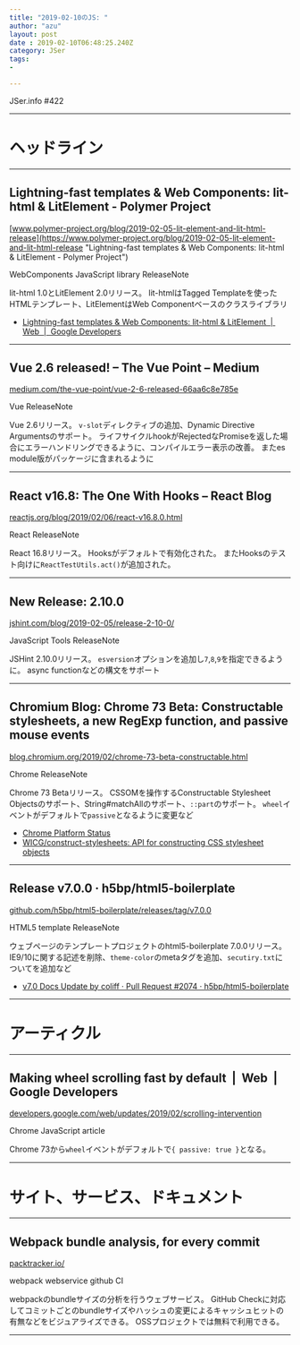```yaml
---
title: "2019-02-10のJS: "
author: "azu"
layout: post
date : 2019-02-10T06:48:25.240Z
category: JSer
tags:
-

---
```


JSer.info #422

----

<h1 class="site-genre">ヘッドライン</h1>

----

## Lightning-fast templates & Web Components: lit-html & LitElement - Polymer Project
[www.polymer-project.org/blog/2019-02-05-lit-element-and-lit-html-release](https://www.polymer-project.org/blog/2019-02-05-lit-element-and-lit-html-release "Lightning-fast templates & Web Components: lit-html & LitElement - Polymer Project")
<p class="jser-tags jser-tag-icon"><span class="jser-tag">WebComponents</span> <span class="jser-tag">JavaScript</span> <span class="jser-tag">library</span> <span class="jser-tag">ReleaseNote</span></p>

lit-html 1.0とLitElement 2.0リリース。
lit-htmlはTagged Templateを使ったHTMLテンプレート、LitElementはWeb Componentベースのクラスライブラリ

- [Lightning-fast templates & Web Components: lit-html & LitElement  |  Web  |  Google Developers](https://developers.google.com/web/updates/2019/02/lit-element-and-lit-html "Lightning-fast templates &amp; Web Components: lit-html &amp; LitElement  |  Web  |  Google Developers")

----

## Vue 2.6 released! – The Vue Point – Medium
[medium.com/the-vue-point/vue-2-6-released-66aa6c8e785e](https://medium.com/the-vue-point/vue-2-6-released-66aa6c8e785e "Vue 2.6 released! – The Vue Point – Medium")
<p class="jser-tags jser-tag-icon"><span class="jser-tag">Vue</span> <span class="jser-tag">ReleaseNote</span></p>

Vue 2.6リリース。
`v-slot`ディレクティブの追加、Dynamic Directive Argumentsのサポート。
ライフサイクルhookがRejectedなPromiseを返した場合にエラーハンドリングできるように、コンパイルエラー表示の改善。
またes module版がパッケージに含まれるように


----

## React v16.8: The One With Hooks – React Blog
[reactjs.org/blog/2019/02/06/react-v16.8.0.html](https://reactjs.org/blog/2019/02/06/react-v16.8.0.html "React v16.8: The One With Hooks – React Blog")
<p class="jser-tags jser-tag-icon"><span class="jser-tag">React</span> <span class="jser-tag">ReleaseNote</span></p>

React 16.8リリース。
Hooksがデフォルトで有効化された。
またHooksのテスト向けに`ReactTestUtils.act()`が追加された。


----

## New Release: 2.10.0
[jshint.com/blog/2019-02-05/release-2-10-0/](https://jshint.com/blog/2019-02-05/release-2-10-0/ "New Release: 2.10.0")
<p class="jser-tags jser-tag-icon"><span class="jser-tag">JavaScript</span> <span class="jser-tag">Tools</span> <span class="jser-tag">ReleaseNote</span></p>

JSHint 2.10.0リリース。
`esversion`オプションを追加し`7`,`8`,`9`を指定できるように。
async functionなどの構文をサポート


----

## Chromium Blog: Chrome 73 Beta: Constructable stylesheets, a new RegExp function, and passive mouse events
[blog.chromium.org/2019/02/chrome-73-beta-constructable.html](https://blog.chromium.org/2019/02/chrome-73-beta-constructable.html "Chromium Blog: Chrome 73 Beta: Constructable stylesheets, a new RegExp function, and passive mouse events")
<p class="jser-tags jser-tag-icon"><span class="jser-tag">Chrome</span> <span class="jser-tag">ReleaseNote</span></p>

Chrome 73 Betaリリース。
CSSOMを操作するConstructable Stylesheet Objectsのサポート、String#matchAllのサポート、`::part`のサポート。
`wheel`イベントがデフォルトで`passive`となるように変更など

- [Chrome Platform Status](https://www.chromestatus.com/features#milestone%3D73 "Chrome Platform Status")
- [WICG/construct-stylesheets: API for constructing CSS stylesheet objects](https://github.com/WICG/construct-stylesheets "WICG/construct-stylesheets: API for constructing CSS stylesheet objects")

----

## Release v7.0.0 · h5bp/html5-boilerplate
[github.com/h5bp/html5-boilerplate/releases/tag/v7.0.0](https://github.com/h5bp/html5-boilerplate/releases/tag/v7.0.0 "Release v7.0.0 · h5bp/html5-boilerplate")
<p class="jser-tags jser-tag-icon"><span class="jser-tag">HTML5</span> <span class="jser-tag">template</span> <span class="jser-tag">ReleaseNote</span></p>

ウェブページのテンプレートプロジェクトのhtml5-boilerplate 7.0.0リリース。
IE9/10に関する記述を削除、`theme-color`のmetaタグを追加、`secutiry.txt`についてを追加など

- [v7.0 Docs Update by coliff · Pull Request #2074 · h5bp/html5-boilerplate](https://github.com/h5bp/html5-boilerplate/pull/2074 "v7.0 Docs Update by coliff · Pull Request #2074 · h5bp/html5-boilerplate")

----
<h1 class="site-genre">アーティクル</h1>

----

## Making wheel scrolling fast by default  |  Web  |  Google Developers
[developers.google.com/web/updates/2019/02/scrolling-intervention](https://developers.google.com/web/updates/2019/02/scrolling-intervention "Making wheel scrolling fast by default  |  Web  |  Google Developers")
<p class="jser-tags jser-tag-icon"><span class="jser-tag">Chrome</span> <span class="jser-tag">JavaScript</span> <span class="jser-tag">article</span></p>

Chrome 73から`wheel`イベントがデフォルトで`{ passive: true }`となる。


----
<h1 class="site-genre">サイト、サービス、ドキュメント</h1>

----

## Webpack bundle analysis, for every commit
[packtracker.io/](https://packtracker.io/ "Webpack bundle analysis, for every commit")
<p class="jser-tags jser-tag-icon"><span class="jser-tag">webpack</span> <span class="jser-tag">webservice</span> <span class="jser-tag">github</span> <span class="jser-tag">CI</span></p>

webpackのbundleサイズの分析を行うウェブサービス。
GitHub Checkに対応してコミットごとのbundleサイズやハッシュの変更によるキャッシュヒットの有無などをビジュアライズできる。
OSSプロジェクトでは無料で利用できる。


----
